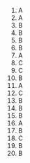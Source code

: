1. A
2. A
3. B
4. B
5. B
6. B
7. A
8. C
9. C
10. B
11. A
12. C
13. B
14. B
15. B
16. A
17. B
18. C
19. B
20. B
